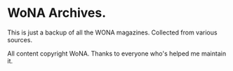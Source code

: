 # WoNA Archives.

This is just a backup of all the WONA magazines. Collected from various sources.

All content copyright WoNA. Thanks to everyone who's helped me maintain it.
